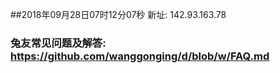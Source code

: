 ##2018年09月28日07时12分07秒 新址: 142.93.163.78
### 兔友常见问题及解答: https://github.com/wanggonging/d/blob/w/FAQ.md
